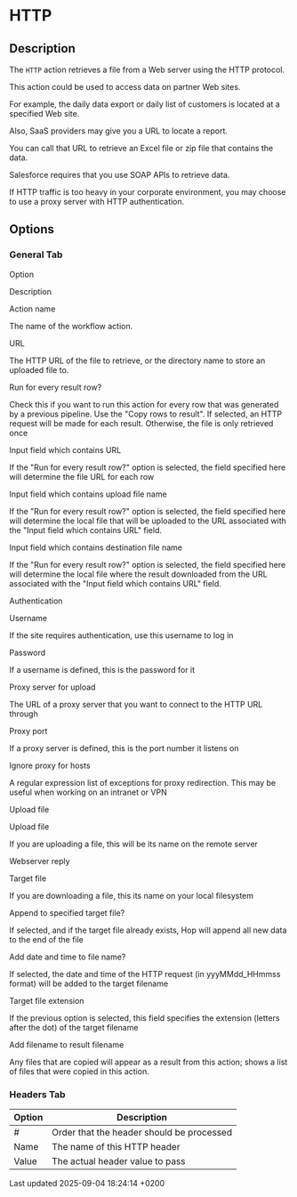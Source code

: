<div id="header">

# HTTP

</div>

<div id="content">

<div class="sect1">

## Description

<div class="sectionbody">

<div class="paragraph">

The `HTTP` action retrieves a file from a Web server using the HTTP protocol.

</div>

<div class="paragraph">

This action could be used to access data on partner Web sites.

</div>

<div class="paragraph">

For example, the daily data export or daily list of customers is located at a specified Web site.

</div>

<div class="paragraph">

Also, SaaS providers may give you a URL to locate a report.

</div>

<div class="paragraph">

You can call that URL to retrieve an Excel file or zip file that contains the data.

</div>

<div class="paragraph">

Salesforce requires that you use SOAP APIs to retrieve data.

</div>

<div class="paragraph">

If HTTP traffic is too heavy in your corporate environment, you may choose to use a proxy server with HTTP authentication.

</div>

</div>

</div>

<div class="sect1">

## Options

<div class="sectionbody">

<div class="sect2">

### General Tab

Option

</div>

</div>

</div>

</div>

Description

Action name

The name of the workflow action.

URL

The HTTP URL of the file to retrieve, or the directory name to store an uploaded file to.

Run for every result row?

Check this if you want to run this action for every row that was generated by a previous pipeline. Use the "Copy rows to result". If selected, an HTTP request will be made for each result. Otherwise, the file is only retrieved once

Input field which contains URL

If the "Run for every result row?" option is selected, the field specified here will determine the file URL for each row

Input field which contains upload file name

If the "Run for every result row?" option is selected, the field specified here will determine the local file that will be uploaded to the URL associated with the "Input field which contains URL" field.

Input field which contains destination file name

If the "Run for every result row?" option is selected, the field specified here will determine the local file where the result downloaded from the URL associated with the "Input field which contains URL" field.

Authentication

Username

If the site requires authentication, use this username to log in

Password

If a username is defined, this is the password for it

Proxy server for upload

The URL of a proxy server that you want to connect to the HTTP URL through

Proxy port

If a proxy server is defined, this is the port number it listens on

Ignore proxy for hosts

A regular expression list of exceptions for proxy redirection. This may be useful when working on an intranet or VPN

Upload file

Upload file

If you are uploading a file, this will be its name on the remote server

Webserver reply

Target file

If you are downloading a file, this its name on your local filesystem

Append to specified target file?

If selected, and if the target file already exists, Hop will append all new data to the end of the file

Add date and time to file name?

If selected, the date and time of the HTTP request (in yyyMMdd\_HHmmss format) will be added to the target filename

Target file extension

If the previous option is selected, this field specifies the extension (letters after the dot) of the target filename

Add filename to result filename

Any files that are copied will appear as a result from this action; shows a list of files that were copied in this action.

<div class="sect2">

### Headers Tab

| Option | Description                               |
| ------ | ----------------------------------------- |
| \#     | Order that the header should be processed |
| Name   | The name of this HTTP header              |
| Value  | The actual header value to pass           |

</div>

<div id="footer">

<div id="footer-text">

Last updated 2025-09-04 18:24:14 +0200

</div>

</div>
